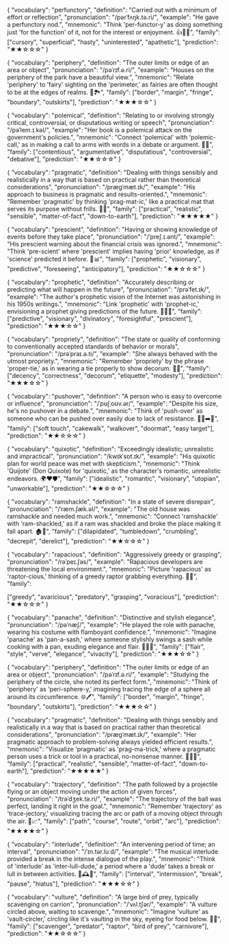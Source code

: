 {
  "vocabulary": "perfunctory",
  "definition": "Carried out with a minimum of effort or reflection",
  "pronunciation": "/pərˈfʌŋk.tə.ri/",
  "example": "He gave a perfunctory nod.",
  "mnemonic": "Think 'per-functor-y' as doing something just 'for the function' of it, not for the interest or enjoyment. 👍🚶‍♂️",
  "family": ["cursory", "superficial", "hasty", "uninterested", "apathetic"],
  "prediction": "★★☆☆☆"
}

{
  "vocabulary": "periphery",
  "definition": "The outer limits or edge of an area or object",
  "pronunciation": "/pəˈrɪf.ə.ri/",
  "example": "Houses on the periphery of the park have a beautiful view.",
  "mnemonic": "Relate 'periphery' to 'fairy' sighting on the 'perimeter,' as fairies are often thought to be at the edges of realms. 🧚🏞️",
  "family": ["border", "margin", "fringe", "boundary", "outskirts"],
  "prediction": "★★★☆☆"
}

{
  "vocabulary": "polemical",
  "definition": "Relating to or involving strongly critical, controversial, or disputatious writing or speech",
  "pronunciation": "/pəˈlem.ɪ.kəl/",
  "example": "Her book is a polemical attack on the government's policies.",
  "mnemonic": "Connect 'polemical' with 'polemic-call,' as in making a call to arms with words in a debate or argument. 📢🥊",
  "family": ["contentious", "argumentative", "disputatious", "controversial", "debative"],
  "prediction": "★★☆☆☆"
}

{
  "vocabulary": "pragmatic",
  "definition": "Dealing with things sensibly and realistically in a way that is based on practical rather than theoretical considerations",
  "pronunciation": "/præɡˈmæt.ɪk/",
  "example": "His approach to business is pragmatic and results-oriented.",
  "mnemonic": "Remember 'pragmatic' by thinking 'prag-mat-ic,' like a practical mat that serves its purpose without frills. 🧺👣",
  "family": ["practical", "realistic", "sensible", "matter-of-fact", "down-to-earth"],
  "prediction": "★★★★★"
}

{
  "vocabulary": "prescient",
  "definition": "Having or showing knowledge of events before they take place",
  "pronunciation": "/ˈpreʃ.ɪ.ənt/",
  "example": "His prescient warning about the financial crisis was ignored.",
  "mnemonic": "Think 'pre-scient' where 'prescient' implies having 'prior' knowledge, as if 'science' predicted it before. 🔮📊",
  "family": ["prophetic", "visionary", "predictive", "foreseeing", "anticipatory"],
  "prediction": "★★☆☆☆"
}

{
  "vocabulary": "prophetic",
  "definition": "Accurately describing or predicting what will happen in the future",
  "pronunciation": "/prəˈfet.ɪk/",
  "example": "The author's prophetic vision of the Internet was astonishing in his 1950s writings.",
  "mnemonic": "Link 'prophetic' with 'prophet-ic,' envisioning a prophet giving predictions of the future. 🧙‍♂️✨",
  "family": ["predictive", "visionary", "divinatory", "foresightful", "prescient"],
  "prediction": "★★★☆☆"
}

{
  "vocabulary": "propriety",
  "definition": "The state or quality of conforming to conventionally accepted standards of behavior or morals",
  "pronunciation": "/prəˈpraɪ.ə.ti/",
  "example": "She always behaved with the utmost propriety.",
  "mnemonic": "Remember 'propriety' by the phrase 'proper-tie,' as in wearing a tie properly to show decorum. 🎩👔",
  "family": ["decency", "correctness", "decorum", "etiquette", "modesty"],
  "prediction": "★★★☆☆"
}

{
  "vocabulary": "pushover",
  "definition": "A person who is easy to overcome or influence",
  "pronunciation": "/ˈpʊʃˌoʊv.ər/",
  "example": "Despite his size, he's no pushover in a debate.",
  "mnemonic": "Think of 'push-over' as someone who can be pushed over easily due to lack of resistance. 🚶‍♂️➡️🤲",
  "family": ["soft touch", "cakewalk", "walkover", "doormat", "easy target"],
  "prediction": "★★☆☆☆"
}

{
  "vocabulary": "quixotic",
  "definition": "Exceedingly idealistic; unrealistic and impractical",
  "pronunciation": "/kwɪkˈsɒt.ɪk/",
  "example": "His quixotic plan for world peace was met with skepticism.",
  "mnemonic": "Think 'Quijote' (Don Quixote) for 'quixotic,' as the character's romantic, unrealistic endeavors. 🌍❤️🛡️",
  "family": ["idealistic", "romantic", "visionary", "utopian", "unworkable"],
  "prediction": "★★☆☆☆"
}

{
  "vocabulary": "ramshackle",
  "definition": "In a state of severe disrepair",
  "pronunciation": "/ˈræm.ʃæk.əl/",
  "example": "The old house was ramshackle and needed much work.",
  "mnemonic": "Connect 'ramshackle' with 'ram-shackled,' as if a ram was shackled and broke the place making it fall apart. 🏚️🐏",
  "family": ["dilapidated", "tumbledown", "crumbling", "decrepit", "derelict"],
  "prediction": "★★☆☆☆"
}

{
  "vocabulary": "rapacious",
  "definition": "Aggressively greedy or grasping",
  "pronunciation": "/rəˈpeɪ.ʃəs/",
  "example": "Rapacious developers are threatening the local environment.",
  "mnemonic": "Picture 'rapacious' as 'raptor-cious,' thinking of a greedy raptor grabbing everything. 🦖💸",
  "family":

 ["greedy", "avaricious", "predatory", "grasping", "voracious"],
  "prediction": "★★☆☆☆"
}

{
  "vocabulary": "panache",
  "definition": "Distinctive and stylish elegance",
  "pronunciation": "/pəˈnæʃ/",
  "example": "He played the role with panache, wearing his costume with flamboyant confidence.",
  "mnemonic": "Imagine 'panache' as 'pan-a-sash,' where someone stylishly swings a sash while cooking with a pan, exuding elegance and flair. 🍳🧣💃",
  "family": ["flair", "style", "verve", "elegance", "vivacity"],
  "prediction": "★★★☆☆"
}

{
  "vocabulary": "periphery",
  "definition": "The outer limits or edge of an area or object",
  "pronunciation": "/pəˈrɪf.ə.ri/",
  "example": "Studying the periphery of the circle, she noted its perfect form.",
  "mnemonic": "Think of 'periphery' as 'peri-sphere-y,' imagining tracing the edge of a sphere all around its circumference. 🌐🖊️",
  "family": ["border", "margin", "fringe", "boundary", "outskirts"],
  "prediction": "★★★☆☆"
}

{
  "vocabulary": "pragmatic",
  "definition": "Dealing with things sensibly and realistically in a way that is based on practical rather than theoretical considerations",
  "pronunciation": "/præɡˈmæt.ɪk/",
  "example": "Her pragmatic approach to problem-solving always yielded efficient results.",
  "mnemonic": "Visualize 'pragmatic' as 'prag-ma-trick,' where a pragmatic person uses a trick or tool in a practical, no-nonsense manner. 🧰👩‍🔧",
  "family": ["practical", "realistic", "sensible", "matter-of-fact", "down-to-earth"],
  "prediction": "★★★★★"
}

{
  "vocabulary": "trajectory",
  "definition": "The path followed by a projectile flying or an object moving under the action of given forces",
  "pronunciation": "/trəˈdʒek.tə.ri/",
  "example": "The trajectory of the ball was perfect, landing it right in the goal.",
  "mnemonic": "Remember 'trajectory' as 'trace-jectory,' visualizing tracing the arc or path of a moving object through the air. 🚀📈",
  "family": ["path", "course", "route", "orbit", "arc"],
  "prediction": "★★★★☆"
}

{
  "vocabulary": "interlude",
  "definition": "An intervening period of time; an interval",
  "pronunciation": "/ˈɪn.tər.luːd/",
  "example": "The musical interlude provided a break in the intense dialogue of the play.",
  "mnemonic": "Think of 'interlude' as 'inter-lull-dude,' a period where a 'dude' takes a break or lull in between activities. 🎵🕰️🛌",
  "family": ["interval", "intermission", "break", "pause", "hiatus"],
  "prediction": "★★★☆☆"
}

{
  "vocabulary": "vulture",
  "definition": "A large bird of prey, typically scavenging on carrion",
  "pronunciation": "/ˈvʌl.tʃər/",
  "example": "A vulture circled above, waiting to scavenge.",
  "mnemonic": "Imagine 'vulture' as 'vault-circler,' circling like it's vaulting in the sky, eyeing for food below. 🦅🔄",
  "family": ["scavenger", "predator", "raptor", "bird of prey", "carnivore"],
  "prediction": "★★☆☆☆"
}

